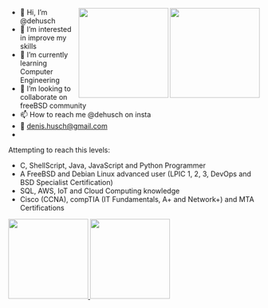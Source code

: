 <img height="180em" align="right" src="https://user-images.githubusercontent.com/32211893/132607420-32dd376f-3d2e-4bbb-996d-261580e780a3.png"><img height="180em" align="right" src="https://user-images.githubusercontent.com/32211893/132606972-e65e28e3-1ab3-452c-8c42-bc0f0e7eac02.png">


- 👋 Hi, I’m @dehusch
- 👀 I’m interested in improve my skills
- 🌱 I’m currently learning Computer Engineering
- 💞️ I’m looking to collaborate on freeBSD community
- 📫 How to reach me @dehusch on insta
- 📧 denis.husch@gmail.com
- 

Attempting to reach this levels:
- C, ShellScript, Java, JavaScript and Python Programmer
- A FreeBSD and Debian Linux advanced user (LPIC 1, 2, 3, DevOps and BSD Specialist Certification)
- SQL, AWS, IoT and Cloud Computing knowledge
- Cisco (CCNA), compTIA (IT Fundamentals, A+ and Network+) and MTA Certifications


<div>
  <a href="https://github.com/dehusch">
  <img height="160em" src="https://github-readme-stats.vercel.app/api?username=dehusch&show_icons=true&theme=dark&include_all_commits=true&count_private=true"/>
  <img height="160em" src="https://github-readme-stats.vercel.app/api/top-langs/?username=dehusch&layout=compact&langs_count=7&theme=dark"/>
</div>

<!---
dehusch/dehusch is a ✨ special ✨ repository because its `README.md` (this file) appears on your GitHub profile.
You can click the Preview link to take a look at your changes.
--->
